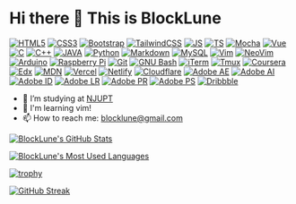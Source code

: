# Hi there 👋 This is BlockLune

[![HTML5](https://img.shields.io/badge/HTML5-E34F26?style=for-the-badge&logo=html5&logoColor=white)](https://dev.to/envoy_/150-badges-for-github-pnk)
[![CSS3](https://img.shields.io/badge/CSS-239120?&style=for-the-badge&logo=css3&logoColor=white)](https://dev.to/envoy_/150-badges-for-github-pnk)
[![Bootstrap](https://img.shields.io/badge/Bootstrap-563D7C?style=for-the-badge&logo=bootstrap&logoColor=white)](https://dev.to/envoy_/150-badges-for-github-pnk)
[![TailwindCSS](https://img.shields.io/badge/Tailwind_CSS-38B2AC?style=for-the-badge&logo=tailwind-css&logoColor=white)](https://dev.to/envoy_/150-badges-for-github-pnk)
[![JS](https://img.shields.io/badge/JavaScript-323330?style=for-the-badge&logo=javascript&logoColor=F7DF1E)](https://dev.to/envoy_/150-badges-for-github-pnk)
[![TS](https://img.shields.io/badge/TypeScript-007ACC?style=for-the-badge&logo=typescript&logoColor=white)](https://dev.to/envoy_/150-badges-for-github-pnk)
[![Mocha](https://img.shields.io/badge/mocha.js-323330?style=for-the-badge&logo=mocha&logoColor=Brown)](https://dev.to/envoy_/150-badges-for-github-pnk)
[![Vue](https://img.shields.io/badge/Vue.js-35495E?style=for-the-badge&logo=vue.js&logoColor=4FC08D)](https://dev.to/envoy_/150-badges-for-github-pnk)
[![C](https://img.shields.io/badge/C-00599C?style=for-the-badge&logo=c&logoColor=white)](https://dev.to/envoy_/150-badges-for-github-pnk)
[![C++](https://img.shields.io/badge/C%2B%2B-00599C?style=for-the-badge&logo=c%2B%2B&logoColor=white)](https://dev.to/envoy_/150-badges-for-github-pnk)
[![JAVA](https://img.shields.io/badge/Java-ED8B00?style=for-the-badge&logo=openjdk&logoColor=white)](https://dev.to/envoy_/150-badges-for-github-pnk)
[![Python](https://img.shields.io/badge/Python-3776AB?style=for-the-badge&logo=python&logoColor=white)](https://dev.to/envoy_/150-badges-for-github-pnk)
[![Markdown](https://img.shields.io/badge/Markdown-000000?style=for-the-badge&logo=markdown&logoColor=white)](https://dev.to/envoy_/150-badges-for-github-pnk)
[![MySQL](https://img.shields.io/badge/MySQL-005C84?style=for-the-badge&logo=mysql&logoColor=white)](https://dev.to/envoy_/150-badges-for-github-pnk)
[![Vim](https://img.shields.io/badge/VIM-%2311AB00.svg?&style=for-the-badge&logo=vim&logoColor=white)](https://dev.to/envoy_/150-badges-for-github-pnk)
[![NeoVim](https://img.shields.io/badge/NeoVim-%2357A143.svg?&style=for-the-badge&logo=neovim&logoColor=white)](https://dev.to/envoy_/150-badges-for-github-pnk)
[![Arduino](https://img.shields.io/badge/Arduino-00979D?style=for-the-badge&logo=Arduino&logoColor=white)](https://dev.to/envoy_/150-badges-for-github-pnk)
[![Raspberry Pi](https://img.shields.io/badge/Raspberry%20Pi-A22846?style=for-the-badge&logo=Raspberry%20Pi&logoColor=white)](https://dev.to/envoy_/150-badges-for-github-pnk)
[![Git](https://img.shields.io/badge/GIT-E44C30?style=for-the-badge&logo=git&logoColor=white)](https://dev.to/envoy_/150-badges-for-github-pnk)
[![GNU Bash](https://img.shields.io/badge/GNU%20Bash-4EAA25?style=for-the-badge&logo=GNU%20Bash&logoColor=white)](https://dev.to/envoy_/150-badges-for-github-pnk)
[![iTerm](https://img.shields.io/badge/iTerm2-000000?style=for-the-badge&logo=iterm2&logoColor=white)](https://dev.to/envoy_/150-badges-for-github-pnk)
[![Tmux](https://img.shields.io/badge/tmux-1BB91F?style=for-the-badge&logo=tmux&logoColor=white)](https://dev.to/envoy_/150-badges-for-github-pnk)
[![Coursera](https://img.shields.io/badge/Coursera-0056D2?style=for-the-badge&logo=Coursera&logoColor=white)](https://dev.to/envoy_/150-badges-for-github-pnk)
[![Edx](https://img.shields.io/badge/Edx-193A3E?style=for-the-badge&logo=edx&logoColor=white)](https://dev.to/envoy_/150-badges-for-github-pnk)
[![MDN](https://img.shields.io/badge/MDN_Web_Docs-black?style=for-the-badge&logo=mdnwebdocs&logoColor=white)](https://dev.to/envoy_/150-badges-for-github-pnk)
[![Vercel](https://img.shields.io/badge/Vercel-000000?style=for-the-badge&logo=vercel&logoColor=white)](https://dev.to/envoy_/150-badges-for-github-pnk)
[![Netlify](https://img.shields.io/badge/Netlify-00C7B7?style=for-the-badge&logo=netlify&logoColor=white)](https://dev.to/envoy_/150-badges-for-github-pnk)
[![Cloudflare](https://img.shields.io/badge/Cloudflare-F38020?style=for-the-badge&logo=Cloudflare&logoColor=white)](https://dev.to/envoy_/150-badges-for-github-pnk)
[![Adobe AE](https://img.shields.io/badge/Adobe%20after%20affects-CF96FD?style=for-the-badge&logo=Adobe%20after%20effects&logoColor=393665)](https://dev.to/envoy_/150-badges-for-github-pnk)
[![Adobe AI](https://img.shields.io/badge/Adobe%20Illustrator-FF9A00?style=for-the-badge&logo=adobe%20illustrator&logoColor=black)](https://dev.to/envoy_/150-badges-for-github-pnk)
[![Adobe ID](https://img.shields.io/badge/Adobe%20InDesign-FF3366?style=for-the-badge&logo=Adobe%20InDesign&logoColor=black)](https://dev.to/envoy_/150-badges-for-github-pnk)
[![Adobe LR](https://img.shields.io/badge/Adobe%20Lightroom-31A8FF?style=for-the-badge&logo=Adobe%20Lightroom&logoColor=black)](https://dev.to/envoy_/150-badges-for-github-pnk)
[![Adobe PR](https://img.shields.io/badge/Adobe%20Premiere%20Pro-9999FF?style=for-the-badge&logo=Adobe%20Premiere%20Pro&logoColor=white)](https://dev.to/envoy_/150-badges-for-github-pnk)
[![Adobe PS](https://img.shields.io/badge/Adobe%20Photoshop-31A8FF?style=for-the-badge&logo=Adobe%20Photoshop&logoColor=black)](https://dev.to/envoy_/150-badges-for-github-pnk)
[![Dribbble](https://img.shields.io/badge/Dribbble-EA4C89?style=for-the-badge&logo=dribbble&logoColor=white)](https://dev.to/envoy_/150-badges-for-github-pnk)

- 🔭 I’m studying at [NJUPT](https://www.njupt.edu.cn/)
- 🌱 I'm learning vim!
- 📫 How to reach me: [blocklune@gmail.com](mailto:blocklune@gmail.com)

[![BlockLune's GitHub Stats](https://github-readme-stats.vercel.app/api?username=blocklune&theme=dracula&show_icons=true&custom_title=Github%20Stats)](https://github.com/anuraghazra/github-readme-stats)

[![BlockLune's Most Used Languages](https://github-readme-stats.vercel.app/api/top-langs/?username=BlockLune&theme=dracula&exclude_repo=blocklune.github.io,HexoSourceRepo,Hexo-source-repo,EmulationSystemFrontend&hide=html&langs_count=8)](https://github.com/anuraghazra/github-readme-stats)

[![trophy](https://github-profile-trophy.vercel.app/?username=BlockLune&theme=dracula&row=1&column=7)](https://github.com/ryo-ma/github-profile-trophy)

[![GitHub Streak](https://streak-stats.demolab.com?user=BlockLune&theme=dracula)](https://git.io/streak-stats)
